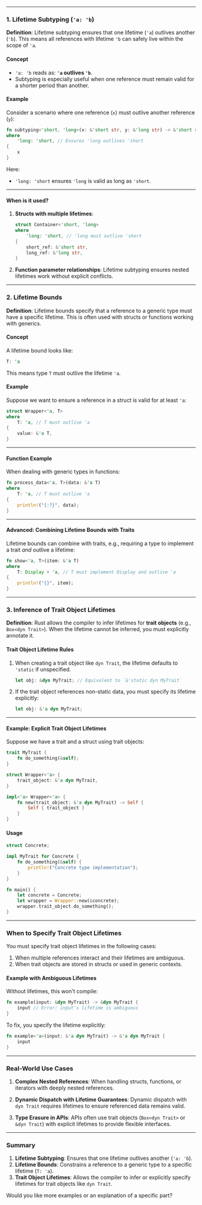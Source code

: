 
---

### 1. **Lifetime Subtyping (`'a: 'b`)**

**Definition**: Lifetime subtyping ensures that one lifetime (`'a`) outlives another (`'b`). This means all references with lifetime `'b` can safely live within the scope of `'a`.

#### **Concept**

- `'a: 'b` reads as: **`'a` outlives `'b`**.
- Subtyping is especially useful when one reference must remain valid for a shorter period than another.

#### **Example**

Consider a scenario where one reference (`x`) must outlive another reference (`y`):

```rust
fn subtyping<'short, 'long>(x: &'short str, y: &'long str) -> &'short str
where
    'long: 'short, // Ensures 'long outlives 'short
{
    x
}
```

Here:

- `'long: 'short` ensures `'long` is valid as long as `'short`.

---

#### **When is it used?**

1. **Structs with multiple lifetimes**:
    
    ```rust
    struct Container<'short, 'long>
    where
        'long: 'short, // 'long must outlive 'short
    {
        short_ref: &'short str,
        long_ref: &'long str,
    }
    ```
    
2. **Function parameter relationships**: Lifetime subtyping ensures nested lifetimes work without explicit conflicts.
    

---

### 2. **Lifetime Bounds**

**Definition**: Lifetime bounds specify that a reference to a generic type must have a specific lifetime. This is often used with structs or functions working with generics.

#### **Concept**

A lifetime bound looks like:

```rust
T: 'a
```

This means type `T` must outlive the lifetime `'a`.

#### **Example**

Suppose we want to ensure a reference in a struct is valid for at least `'a`:

```rust
struct Wrapper<'a, T>
where
    T: 'a, // T must outlive 'a
{
    value: &'a T,
}
```

---

#### **Function Example**

When dealing with generic types in functions:

```rust
fn process_data<'a, T>(data: &'a T)
where
    T: 'a, // T must outlive 'a
{
    println!("{:?}", data);
}
```

---

#### **Advanced: Combining Lifetime Bounds with Traits**

Lifetime bounds can combine with traits, e.g., requiring a type to implement a trait _and_ outlive a lifetime:

```rust
fn show<'a, T>(item: &'a T)
where
    T: Display + 'a, // T must implement Display and outlive 'a
{
    println!("{}", item);
}
```

---

### 3. **Inference of Trait Object Lifetimes**

**Definition**: Rust allows the compiler to infer lifetimes for **trait objects** (e.g., `Box<dyn Trait>`). When the lifetime cannot be inferred, you must explicitly annotate it.

#### **Trait Object Lifetime Rules**

1. When creating a trait object like `dyn Trait`, the lifetime defaults to `'static` if unspecified.
    
    ```rust
    let obj: &dyn MyTrait; // Equivalent to `&'static dyn MyTrait`
    ```
    
2. If the trait object references non-static data, you must specify its lifetime explicitly:
    
    ```rust
    let obj: &'a dyn MyTrait;
    ```
    

---

#### **Example: Explicit Trait Object Lifetimes**

Suppose we have a trait and a struct using trait objects:

```rust
trait MyTrait {
    fn do_something(&self);
}

struct Wrapper<'a> {
    trait_object: &'a dyn MyTrait,
}

impl<'a> Wrapper<'a> {
    fn new(trait_object: &'a dyn MyTrait) -> Self {
        Self { trait_object }
    }
}
```

#### **Usage**

```rust
struct Concrete;

impl MyTrait for Concrete {
    fn do_something(&self) {
        println!("Concrete type implementation");
    }
}

fn main() {
    let concrete = Concrete;
    let wrapper = Wrapper::new(&concrete);
    wrapper.trait_object.do_something();
}
```

---

### **When to Specify Trait Object Lifetimes**

You must specify trait object lifetimes in the following cases:

1. When multiple references interact and their lifetimes are ambiguous.
2. When trait objects are stored in structs or used in generic contexts.

#### **Example with Ambiguous Lifetimes**

Without lifetimes, this won't compile:

```rust
fn example(input: &dyn MyTrait) -> &dyn MyTrait {
    input // Error: input's lifetime is ambiguous
}
```

To fix, you specify the lifetime explicitly:

```rust
fn example<'a>(input: &'a dyn MyTrait) -> &'a dyn MyTrait {
    input
}
```

---

### **Real-World Use Cases**

1. **Complex Nested References**: When handling structs, functions, or iterators with deeply nested references.
    
2. **Dynamic Dispatch with Lifetime Guarantees**: Dynamic dispatch with `dyn Trait` requires lifetimes to ensure referenced data remains valid.
    
3. **Type Erasure in APIs**: APIs often use trait objects (`Box<dyn Trait>` or `&dyn Trait`) with explicit lifetimes to provide flexible interfaces.
    

---

### Summary

1. **Lifetime Subtyping**: Ensures that one lifetime outlives another (`'a: 'b`).
2. **Lifetime Bounds**: Constrains a reference to a generic type to a specific lifetime (`T: 'a`).
3. **Trait Object Lifetimes**: Allows the compiler to infer or explicitly specify lifetimes for trait objects like `dyn Trait`.

Would you like more examples or an explanation of a specific part?